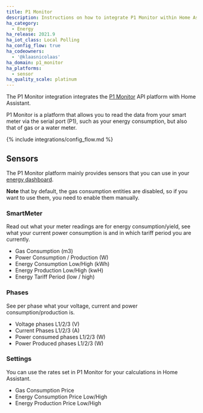 ```yaml
---
title: P1 Monitor
description: Instructions on how to integrate P1 Monitor within Home Assistant.
ha_category:
  - Energy
ha_release: 2021.9
ha_iot_class: Local Polling
ha_config_flow: true
ha_codeowners:
  - '@klaasnicolaas'
ha_domain: p1_monitor
ha_platforms:
  - sensor
ha_quality_scale: platinum
---
```


The P1 Monitor integration integrates the [P1 Monitor](https://www.ztatz.nl/p1-monitor/)
API platform with Home Assistant.

P1 Monitor is a platform that allows you to read the data from your smart meter via the serial port (P1), such as your energy consumption, but also that of gas or a water meter.

{% include integrations/config_flow.md %}

## Sensors

The P1 Monitor platform mainly provides sensors that you can use in your
[energy dashboard](/energy).

**Note** that by default, the gas consumption entities are disabled, so if you want to use them, you need to enable them manually.

### SmartMeter

Read out what your meter readings are for energy consumption/yield, see what your current power consumption is and in which tariff period you are currently.

- Gas Consumption (m3)
- Power Consumption / Production (W)
- Energy Consumption Low/High (kWh)
- Energy Production Low/High (kwH)
- Energy Tariff Period (low / high)

### Phases

See per phase what your voltage, current and power consumption/production is.

- Voltage phases L1/2/3 (V)
- Current Phases L1/2/3 (A)
- Power consumed phases L1/2/3 (W)
- Power Produced phases L1/2/3 (W)

### Settings

You can use the rates set in P1 Monitor for your calculations in Home Assistant.

- Gas Consumption Price
- Energy Consumption Price Low/High
- Energy Production Price Low/High
